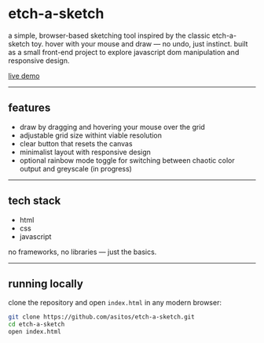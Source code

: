 # etch-a-sketch

a simple, browser-based sketching tool inspired by the classic etch-a-sketch toy. hover with your mouse and draw — no undo, just instinct. built as a small front-end project to explore javascript dom manipulation and responsive design.

[live demo](https://asitos.github.io/etch-a-sketch/)

---

## features

- draw by dragging and hovering your mouse over the grid  
- adjustable grid size withint viable resolution 
- clear button that resets the canvas  
- minimalist layout with responsive design  
- optional rainbow mode toggle for switching between chaotic color output and greyscale (in progress)

---

## tech stack

- html  
- css  
- javascript  

no frameworks, no libraries — just the basics.

---

## running locally

clone the repository and open `index.html` in any modern browser:

```bash
git clone https://github.com/asitos/etch-a-sketch.git
cd etch-a-sketch
open index.html
